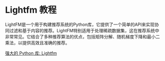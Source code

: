 # Lightfm 教程

<show-structure depth="3"/>

LightFM是一个用于构建推荐系统的Python库，它提供了一个简单的API来实现协同过滤和基于内容的推荐。LightFM特别适用于处理稀疏数据集，这在推荐系统中非常常见。它结合了多种推荐算法的优点，包括矩阵分解、随机梯度下降和最小二乘法，以提供高效且准确的推荐。


<seealso>
<category ref="ref_docs">
    <a href="https://mp.weixin.qq.com/s/38hAdKKwO8GVtFmT0CycaQ">强大的 Python 库: Lightfm</a>
</category>
<category ref="ref_github">
</category>
<category ref="ref_issues">
</category>
<category ref="ref_hf">
</category>
<category ref="ref_ms">
</category>
</seealso>


